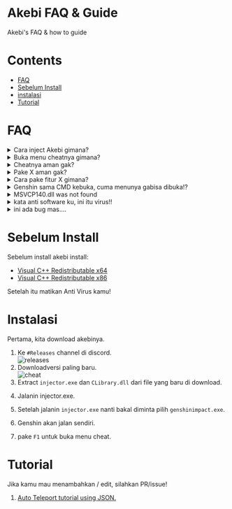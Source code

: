 # Akebi FAQ & Guide
 Akebi's FAQ & how to guide

# Contents
- [FAQ](#faq)
- [Sebelum Install](#sebelum-install)
- [instalasi](#instalasi)
- [Tutorial](#tutorial)

# FAQ
<details><summary>Cara inject Akebi gimana?</summary>
Liat di [instalasi](#install)
</details>
<details><summary>Buka menu cheatnya gimana?</summary>
<h1>F1</h1>
</details>
<details><summary>Cheatnya aman gak?</summary>
<b>Inject akebi itu melanggar TOS mihoyo. Kalo gamau kebanned jangan pake cheat.</b>
</details>
<details><summary>Pake X aman gak?</summary>
Pengalaman orang - orang biasanya beda, ada yang kebanned ada yang enggak. Coba test masing - masing.
</details>
<details><summary>Cara pake fitur X gimana?</summary>
Cek (?) <br> 
<img src="https://i.imgur.com/QGej2bv.png"/> <br>
Atau cek tutorial.
</details>
<details><summary>Genshin sama CMD kebuka, cuma menunya gabisa dibuka!?</summary>
Coba matiin overlay seperti:
<ul>
<li>Geforce Experience</li>
<li>Discord Overlay</li>
<li>AMD monitor</li>
<li>Xbox Game Bar</li>
<li>Steam Overlay</li>
<li>RivaTuner(MSI AfterBurner Overlay)</li>
</ul>
</details>
<details><summary>MSVCP140.dll was not found</summary>
Install <a href="https://aka.ms/vs/19/release/vc_redist.x64.exe">Visual C++ Redistributable x64</a> and <a href="https://aka.ms/vs/19/release/vc_redist.x86.exe">Visual C++ Redistributable x86</a>. Restart & coba lagi.
</details>
<details><summary>kata anti software ku, ini itu virus!!</summary>
Matikan antivirusnya.  
Cara kerja akebi itu mengedit memori program. Banyak virus yang cara kerjanya sama.
</details>
<details><summary>ini ada bug mas....</summary>
Monggo ke <a href="https://discord.com/channels/440536354544156683/1011905367384539176">#Support</a>.
</details>

# Sebelum Install
Sebelum install akebi install: 
- [Visual C++ Redistributable x64](https://aka.ms/vs/17/release/vc_redist.x64.exe) 
- [Visual C++ Redistributable x86](https://aka.ms/vs/17/release/vc_redist.x86.exe)

Setelah itu matikan Anti Virus kamu!
<!-- add more info on this. -->

# Instalasi
Pertama, kita download akebinya.
1. Ke `#Releases` channel di discord.  
![releases](https://i.imgur.com/aidoauS.png)
2. Downloadversi paling baru.  
![cheat](https://i.imgur.com/KzTgKe7.png)
3. Extract `injector.exe` dan `CLibrary.dll` dari file yang baru di download.
<!-- image here -->
4. Jalanin injector.exe.
<!-- image of injector.exe -->
5. Setelah jalanin `injector.exe` nanti bakal diminta pilih `genshinimpact.exe`. 
<!-- image of genshinimpact.exe being choosed on the popup -->
6. Genshin akan jalan sendiri.
<!-- Image of injected genshin  -->
7. pake `F1` untuk buka menu cheat.

<!-- Linux tutorial -->

# Tutorial
Jika kamu mau menambahkan / edit, silahkan PR/issue!
  
1. [Auto Teleport tutorial using JSON.](https://github.com/AndreasYNY/Akebi-FAQ/blob/main/AutoTeleport.md)